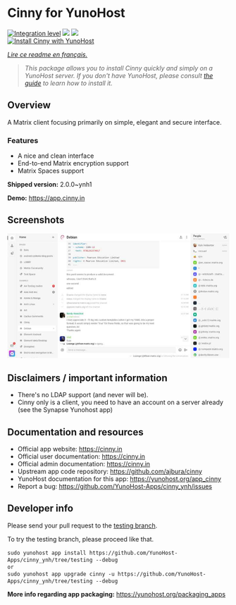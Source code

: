 <!--
N.B.: This README was automatically generated by https://github.com/YunoHost/apps/tree/master/tools/README-generator
It shall NOT be edited by hand.
-->

# Cinny for YunoHost

[![Integration level](https://dash.yunohost.org/integration/cinny.svg)](https://dash.yunohost.org/appci/app/cinny) ![](https://ci-apps.yunohost.org/ci/badges/cinny.status.svg) ![](https://ci-apps.yunohost.org/ci/badges/cinny.maintain.svg)  
[![Install Cinny with YunoHost](https://install-app.yunohost.org/install-with-yunohost.svg)](https://install-app.yunohost.org/?app=cinny)

*[Lire ce readme en français.](./README_fr.md)*

> *This package allows you to install Cinny quickly and simply on a YunoHost server.
If you don't have YunoHost, please consult [the guide](https://yunohost.org/#/install) to learn how to install it.*

## Overview

A Matrix client focusing primarily on simple, elegant and secure interface.

### Features

- A nice and clean interface
- End-to-end Matrix encryption support
- Matrix Spaces support


**Shipped version:** 2.0.0~ynh1

**Demo:** https://app.cinny.in

## Screenshots

![](./doc/screenshots/cinny.jpg)

## Disclaimers / important information

* There's no LDAP support (and never will be).
* Cinny only is a client, you need to have an account on a server already (see the Synapse Yunohost app)

## Documentation and resources

* Official app website: https://cinny.in
* Official user documentation: https://cinny.in
* Official admin documentation: https://cinny.in
* Upstream app code repository: https://github.com/ajbura/cinny
* YunoHost documentation for this app: https://yunohost.org/app_cinny
* Report a bug: https://github.com/YunoHost-Apps/cinny_ynh/issues

## Developer info

Please send your pull request to the [testing branch](https://github.com/YunoHost-Apps/cinny_ynh/tree/testing).

To try the testing branch, please proceed like that.
```
sudo yunohost app install https://github.com/YunoHost-Apps/cinny_ynh/tree/testing --debug
or
sudo yunohost app upgrade cinny -u https://github.com/YunoHost-Apps/cinny_ynh/tree/testing --debug
```

**More info regarding app packaging:** https://yunohost.org/packaging_apps